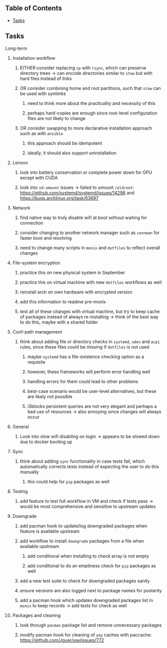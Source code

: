 ## Table of Contents
-   [Tasks](#tasks)

## Tasks

Long-term

1.  Installation workflow

    1.  EITHER consider replacing `cp` with `rsync`, which can preserve
        directory trees -\> can encode directories similar to `stow` but
        with hard files instead of links

    2.  OR consider combining home and root partitions, such that `stow`
        can be used with symlinks

        1.  need to think more about the practicality and necessity of
            this

        2.  perhaps hard-copies are enough since root-level
            configuration files are not likely to change

    3.  OR consider swapping to more declarative installation approach
        such as with `ansible`

        1.  this approach should be idempotent

        2.  ideally, it should also support uninstallation

2.  Lenovo

    1.  look into battery conservation or complete power down for GPU
        except with CUDA

    2.  look into `sd-umount` issues -\> failed to umount `/oldroot`:
        <https://github.com/systemd/systemd/issues/14298> and
        <https://bugs.archlinux.org/task/63697>

3.  Network

    1.  find native way to truly disable wifi at boot without waiting
        for connection

    2.  consider changing to another network manager such as `connman`
        for faster boot and resolving

    3.  need to change many scripts in `monix` and `dotfiles` to reflect
        overall changes

4.  File-system encryption

    1.  practice this on new phyiscal system in September

    2.  practice this on virtual machine with new `dotfiles` workflows
        as well

    3.  reinstall arch on own hardware with encrypted version

    4.  add this information to readme pre-monix

    5.  test all of these changes with virtual machine, but try to keep
        cache of packages instead of always re-installing -\> think of
        the best way to do this, maybe with a shared folder

5.  Conf-path management

    1.  think about adding file or directory checks in `systemd`, `udev`
        and `acpi` rules, since these files could be missing if
        `dotfiles` is not used

        1.  maybe `systemd` has a file-existence checking option as a
            requisite

        2.  however, these frameworks will perform error handling well

        3.  handling errors for them could lead to other problems

        4.  best-case scenario would be user-level alternatives, but
            these are likely not possible

        5.  i3blocks persistent queries are not very elegant and perhaps
            a bad use of resources -\> also annoying since changes will
            always occur

6.  General

    1.  Look into slow wifi disabling on login -\> appears to be slowed
        down due to docker booting up

7.  Sync

    1.  think about adding `sync` functionality in case tests fail,
        which automatically corrects tests instead of expecting the user
        to do this manually

        1.  this could help for `pip` packages as well

8.  Testing

    1.  add feature to test full workflow in VM and check if tests pass
        -\> would be most comprehensive and sensitive to upstream
        updates

9.  Downgrade

    1.  add pacman hook to update/log downgraded packages when feature
        is available upstream

    2.  add workflow to install `downgrade` packages from a file when
        available upstream

        1.  add conditional when installing to check array is not empty

        2.  add conditional to do an emptiness check for `pip` packages
            as well

    3.  add a new test suite to check for downgraded packages sanity

    4.  ensure versions are also logged next to package names for
        posterity

    5.  add a pacman hook which updates downgraded packages list in
        `monix` to keep records -\> add tests for check as well

10. Packages and cleaning

    1.  look through `pacman` package list and remove unnecessary
        packages

    2.  modify pacman hook for cleaning of `yay` caches with paccache:
        <https://github.com/Jguer/yay/issues/772>
